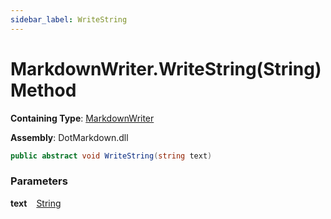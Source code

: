 ```yaml
---
sidebar_label: WriteString
---
```


# MarkdownWriter\.WriteString\(String\) Method

**Containing Type**: [MarkdownWriter](../index.md)

**Assembly**: DotMarkdown\.dll

```csharp
public abstract void WriteString(string text)
```

### Parameters

**text** &ensp; [String](https://docs.microsoft.com/en-us/dotnet/api/system.string)